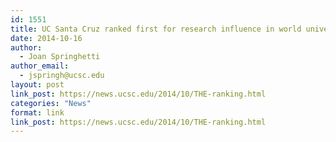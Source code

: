 ```yaml
---
id: 1551
title: UC Santa Cruz ranked first for research influence in world university rankings
date: 2014-10-16
author:
  - Joan Springhetti
author_email:
  - jspringh@ucsc.edu
layout: post
link_post: https://news.ucsc.edu/2014/10/THE-ranking.html
categories: "News"
format: link
link_post: https://news.ucsc.edu/2014/10/THE-ranking.html
---
```

